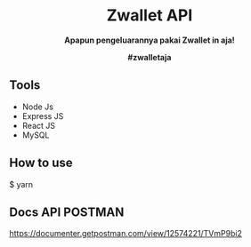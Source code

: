 <h1 align="center">Zwallet API</h1>

<p align="center"><b>Apapun pengeluarannya pakai Zwallet in aja!</b></p>
<p align="center"><b>#zwalletaja</b></p>

## Tools

- Node Js
- Express JS
- React JS
- MySQL

## How to use

$ yarn


## Docs API POSTMAN

https://documenter.getpostman.com/view/12574221/TVmP9bi2

